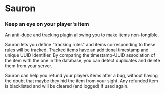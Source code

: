 # Sauron
### Keep an eye on your player's item

An anti-dupe and tracking plugin allowing you to make items non-fongible.

Sauron lets you define "tracking rules" and items corresponding to these rules will be tracked.
Tracked items have an additional timestamp and unique UUID identifier.
By comparing the timestamp-UUID association of the item with the one in the database, you can detect duplicates and delete them from your server.

Sauron can help you refund your players items after a bug, without having the doubt that maybe they hid the item from your sight.
Any refunded item is blacklisted and will be cleared (and logged) if used again.

